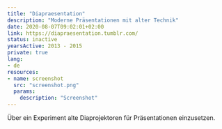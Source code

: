 ```yaml
---
title: "Diapraesentation"
description: "Moderne Präsentationen mit alter Technik"
date: 2020-08-07T09:02:01+02:00
link: https://diapraesentation.tumblr.com/
status: inactive
yearsActive: 2013 - 2015
private: true
lang:
- de
resources:
- name: screenshot
  src: "screenshot.png"
  params:
    description: "Screenshot"
---
```

Über ein Experiment alte Diaprojektoren für Präsentationen einzusetzen.
